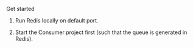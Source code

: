 Get started
 
 1) Run Redis locally on default port.
 
 2) Start the Consumer project first (such that the queue is generated in Redis).
